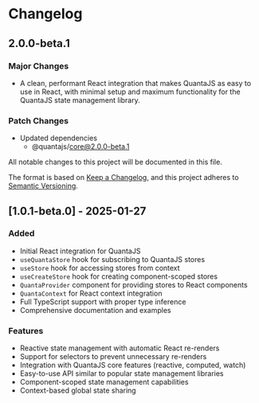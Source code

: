 # Changelog

## 2.0.0-beta.1

### Major Changes

- A clean, performant React integration that makes QuantaJS as easy to use in React, with minimal setup and maximum functionality for the QuantaJS state management library.

### Patch Changes

- Updated dependencies
    - @quantajs/core@2.0.0-beta.1

All notable changes to this project will be documented in this file.

The format is based on [Keep a Changelog](https://keepachangelog.com/en/1.0.0/),
and this project adheres to [Semantic Versioning](https://semver.org/spec/v2.0.0.html).

## [1.0.1-beta.0] - 2025-01-27

### Added

- Initial React integration for QuantaJS
- `useQuantaStore` hook for subscribing to QuantaJS stores
- `useStore` hook for accessing stores from context
- `useCreateStore` hook for creating component-scoped stores
- `QuantaProvider` component for providing stores to React components
- `QuantaContext` for React context integration
- Full TypeScript support with proper type inference
- Comprehensive documentation and examples

### Features

- Reactive state management with automatic React re-renders
- Support for selectors to prevent unnecessary re-renders
- Integration with QuantaJS core features (reactive, computed, watch)
- Easy-to-use API similar to popular state management libraries
- Component-scoped state management capabilities
- Context-based global state sharing
